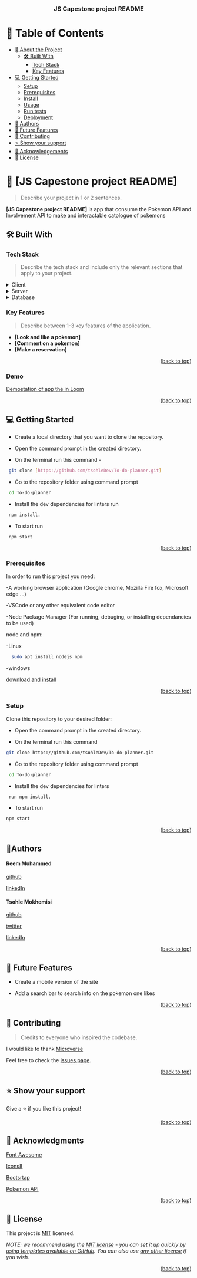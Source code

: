 <a name="readme-top"></a>

<div align="center">
  <h3><b>JS Capestone project README</b></h3>
</div>

# 📗 Table of Contents

- [📖 About the Project](#about-project)
  - [🛠 Built With](#built-with)
    - [Tech Stack](#tech-stack)
    - [Key Features](#key-features)
- [💻 Getting Started](#getting-started)
  - [Setup](#setup)
  - [Prerequisites](#prerequisites)
  - [Install](#install)
  - [Usage](#usage)
  - [Run tests](#run-tests)
  - [Deployment](#triangular_flag_on_post-deployment)
- [👥 Authors](#authors)
- [🔭 Future Features](#future-features)
- [🤝 Contributing](#contributing)
- [⭐️ Show your support](#support)
- [🙏 Acknowledgements](#acknowledgements)
- [📝 License](#license)

# 📖 [JS Capestone project README] <a name="about-project"></a>

> Describe your project in 1 or 2 sentences.

**[JS Capestone project README]** is app that consume the Pokemon API and Involvement API to make and interactable catologue of pokemons

## 🛠 Built With <a name="built-with"></a>

### Tech Stack <a name="tech-stack"></a>

> Describe the tech stack and include only the relevant sections that apply to your project.

<details>
  <summary>Client</summary>
  <ul>
    <li><a href="https://html.org/">HTML</a></li>
    <li><a href="https://css.org/">CSS</a></li>
    <li><a href="https://js.org/">Vanilla Javascript</a></li>
  </ul>
</details>

<details>
  <summary>Server</summary>
  <ul>
    <li>none</li>
  </ul>
</details>

<details>
<summary>Database</summary>
  <ul>
   <li><a href="https://localStorage.com/">Consume APIs</a></li>
  </ul>
</details>

### Key Features <a name="key-features"></a>

> Describe between 1-3 key features of the application.

- **[Look and like a pokemon]**
- **[Comment on a pokemon]**
- **[Make a reservation]**

<p align="right">(<a href="#readme-top">back to top</a>)</p>

### Demo
[Demostation of app the in Loom](https://www.loom.com/share/913db60dfba340ec911b1acc6c9bc00e)

<p align="right">(<a href="#readme-top">back to top</a>)</p>


<!-- GETTING STARTED -->

## 💻 Getting Started <a name="getting-started"></a>

- Create a local directory that you want to clone the repository.

- Open the command prompt in the created directory.

- On the terminal run this command -

```sh
 git clone [https://github.com/tsohleDev/To-do-planner.git]
```

- Go to the repository folder using command prompt
```sh
 cd To-do-planner
```

- Install the dev dependencies for linters run
```sh
 npm install.
```
- To start run
```sh
 npm start
```

<p align="right">(<a href="#readme-top">back to top</a>)</p>

### Prerequisites

In order to run this project you need:

-A working browser application (Google chrome, Mozilla Fire fox, Microsoft edge ...)

-VSCode or any other equivalent code editor

-Node Package Manager (For running, debuging, or installing dependancies to be used)

node and npm:

-Linux
```sh
  sudo apt install nodejs npm
```
-windows 

[download and install](https://nodejs.org/en/)

<p align="right">(<a href="#readme-top">back to top</a>)</p>

### Setup

Clone this repository to your desired folder:

- Open the command prompt in the created directory.

- On the terminal run this command 
```sh
git clone https://github.com/tsohleDev/To-do-planner.git
```

- Go to the repository folder using command prompt
```sh
 cd To-do-planner
```

- Install the dev dependencies for linters 
```sh
 run npm install.
```

- To start run 
```sh
npm start
```


<p align="right">(<a href="#readme-top">back to top</a>)</p>

<!-- Author -->

## 👤**Authors** <a name="authors"></a>

<h4>Reem Muhammed </h4>

[github](https://github.com/ReemMohamedAbdelfatah)

[linkedIn](https://www.linkedin.com/in/reem-abd-el-fatah-a07543116)

<h4>Tsohle Mokhemisi </h4>

[github](https://github.com/tsohleDev2)

[twitter](https://twitter.com/RealTsohle)

[linkedIn](https://www.linkedin.com/in/tsohle-mokhemisi-3687401b2/)

<p align="right">(<a href="#readme-top">back to top</a>)</p>

<!-- FUTURE FEATURES -->

## 🔭 Future Features <a name="future-features"></a>


- Create a mobile version of the site

- Add a search bar to search info on the pokemon one likes


<p align="right">(<a href="#readme-top">back to top</a>)</p>

<!-- CONTRIBUTING -->

## 🤝 Contributing <a name="contributing"></a>

> Credits to everyone who inspired the codebase.

I would like to thank [Microverse](https://www.microverse.org/)

Feel free to check the [issues page](https://github.com/tsohleDev/To-do-planner/issues).

<p align="right">(<a href="#readme-top">back to top</a>)</p>

<!-- SUPPORT -->

## ⭐️ Show your support <a name="support"></a>

Give a ⭐️ if you like this project!

<p align="right">(<a href="#readme-top">back to top</a>)</p>

<!-- ACKNOWLEDGEMENTS -->

## 🙏 Acknowledgments <a name="acknowledgements"></a>

[Font Awesome](https://fontawesome.com/search?q=book&o=r)

[Icons8](https://icons8.com/icons/set/books)

[Bootsrtap](https://getbootstrap.com/docs/5.1/getting-started/introduction/)

[Pokemon API](https://pokeapi.co/)


<p align="right">(<a href="#readme-top">back to top</a>)</p>



<!-- LICENSE -->

## 📝 License <a name="license"></a>

This project is [MIT](./LICENSE) licensed.

_NOTE: we recommend using the [MIT license](https://choosealicense.com/licenses/mit/) - you can set it up quickly by [using templates available on GitHub](https://docs.github.com/en/communities/setting-up-your-project-for-healthy-contributions/adding-a-license-to-a-repository). You can also use [any other license](https://choosealicense.com/licenses/) if you wish._

<p align="right">(<a href="#readme-top">back to top</a>)</p>
